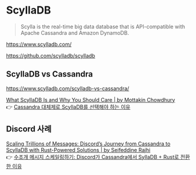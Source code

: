 # ScyllaDB

> Scylla is the real-time big data database that is
> API-compatible with Apache Cassandra and Amazon DynamoDB.

<https://www.scylladb.com/>

<https://github.com/scylladb/scylladb>

## ScyllaDB vs Cassandra

<https://www.scylladb.com/scylladb-vs-cassandra/>

[What ScyllaDB Is and Why You Should Care | by Mottakin Chowdhury](https://betterprogramming.pub/what-scylladb-is-and-why-you-should-care-58cb35af6cd7)
\
👉 [Cassandra 대체제로 ScyllaDB를 선택해야 하는 이유](https://news.hada.io/topic?id=6684)

## Discord 사례

[Scaling Trillions of Messages: Discord’s Journey from Cassandra to ScyllaDB with Rust-Powered Solutions | by Seifeddine Rajhi](https://itnext.io/scaling-trillions-of-messages-discords-journey-from-cassandra-to-sylladb-with-rust-powered-23e02978dbdb)
\
👉 [수조개 메시지 스케일링하기: Discord가 Cassandra에서 SyllaDB + Rust로 전환한 이유](https://news.hada.io/topic?id=9611)

